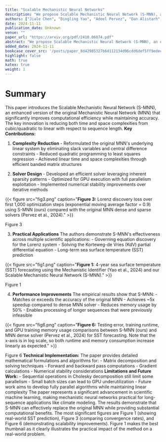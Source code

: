 ```yaml
---
title: "Scalable Mechanistic Neural Networks"
description: "We propose Scalable Mechanistic Neural Network (S-MNN), an enhanced neural network framework designed for scientific machine learning applications involving long temporal sequences. By reformulating t"
authors: ["Jiale Chen", "Dingling Yao", "Adeel Pervez", "Dan Alistarh", "Francesco Locatello"]
date: 2024-11-11
publication_date: Unknown
venue: ""
paper_url: "https://arxiv.org/pdf/2410.06074.pdf"
abstract: "We propose Scalable Mechanistic Neural Network (S-MNN), an enhanced neural network framework designed for scientific machine learning applications involving long temporal sequences. By reformulating the original Mechanistic Neural Network (MNN) (Pervez et al., 2024), we reduce the computational time and space complexities from cubic and quadratic with respect to the sequence length, respectively, to linear. This significant improvement enables efficient modeling of long-term dynamics without sacrificing accuracy or interpretability. Extensive experiments demonstrate that S-MNN matches the original MNN in precision while substantially reducing computational resources. Consequently, S-MNN can drop-in replace the original MNN in applications, providing a practical and efficient tool for integrating mechanistic bottlenecks into neural network models of complex dynamical systems."
added_date: 2024-11-11
bookcase_cover_src: '/posts/paper_8d42985327b6d112134d96cdd6def5ff9edee92a/thumbnail.png'
highlight: false
math: true
katex: true
weight: 1
---
```


# Summary

This paper introduces the Scalable Mechanistic Neural Network (S-MNN), an enhanced version of the original Mechanistic Neural Network (MNN) that significantly improves computational efficiency while maintaining accuracy. The key innovation is reducing both time and space complexities from cubic/quadratic to linear with respect to sequence length. **Key Contributions:** 

1. **Complexity Reduction** - Reformulated the original MNN's underlying linear system by eliminating slack variables and central difference constraints - Reduced quadratic programming to least squares regression - Achieved linear time and space complexities through efficient banded matrix structures 

2. **Solver Design** - Developed an efficient solver leveraging inherent sparsity patterns - Optimized for GPU execution with full parallelism exploitation - Implemented numerical stability improvements over iterative methods 

{{< figure src="fig3.png" caption="**Figure 3:** Lorenz discovery loss over first 1,000 optimization steps (exponential moving average factor = 0.9) using S-MNN (ours) compared with the original MNN dense and sparse solvers (Pervez et al., 2024)." >}}

Figure 3 

3. **Practical Applications** The authors demonstrate S-MNN's effectiveness across multiple scientific applications: - Governing equation discovery for the Lorenz system - Solving the Korteweg-de Vries (KdV) partial differential equation - Long-term sea surface temperature (SST) prediction 

{{< figure src="fig1.png" caption="**Figure 1:** 4-year sea surface temperature (SST) forecasting using the Mechanistic Identifier (Yao et al., 2024) and our Scalable Mechanistic Neural Network (S-MNN)." >}}

Figure 1 

4. **Performance Improvements** The empirical results show that S-MNN: - Matches or exceeds the accuracy of the original MNN - Achieves ~5x speedup compared to dense MNN solver - Reduces memory usage by 50% - Enables processing of longer sequences that were previously infeasible 

{{< figure src="fig6.png" caption="**Figure 6:** Testing error, training runtime, and GPU training memory usage comparisons between S-MNN (ours) and MNN dense solver (Pervez et al., 2024) for SST forecasting. Note that the x-axis is in log scale, so both runtime and memory consumption increase linearly as expected." >}}

Figure 6 **Technical Implementation:** The paper provides detailed mathematical formulations and algorithms for: - Matrix decomposition and solving techniques - Forward and backward pass computations - Gradient calculations - Numerical stability considerations **Limitations and Future Work:** - Sequential operations in Cholesky decomposition still limit some parallelism - Small batch sizes can lead to GPU underutilization - Future work aims to develop fully parallel algorithms while maintaining linear complexity The paper represents a significant advancement in scientific machine learning, making mechanistic neural networks practical for long-sequence applications like climate modeling. The results demonstrate that S-MNN can effectively replace the original MNN while providing substantial computational benefits. The most significant figures are Figure 1 (showing real-world SST prediction), Figure 3 (comparing convergence rates), and Figure 6 (demonstrating scalability improvements). Figure 1 makes the best thumbnail as it clearly illustrates the practical impact of the method on a real-world problem.